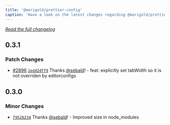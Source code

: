 ```yaml
---
title: '@marigold/prettier-config'
caption: 'Have a look on the latest changes regarding @marigold/prettier-config'
---
```


_[Read the full changelog](https://github.com/marigold-ui/marigold/blob/main/config/prettier/CHANGELOG.md)_

## 0.3.1

### Patch Changes

- [#2896](https://github.com/marigold-ui/marigold/pull/2896) [`1edd2dff9`](https://github.com/marigold-ui/marigold/commit/1edd2dff93ab8424b422cb1d198292c13fa1affb) Thanks [@sebald](https://github.com/sebald)! - feat: explicitly set tabWidth so it is not overriden by editorconfigs

## 0.3.0

### Minor Changes

- [`f9526234`](https://github.com/marigold-ui/marigold/commit/f9526234257a149b12c14191a524691470da3942) Thanks [@sebald](https://github.com/sebald)! - Improved size in node_modules

